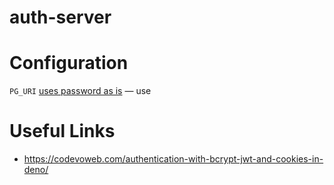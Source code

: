 # auth-server

# Configuration

`PG_URI`
[uses password as is](https://deno-postgres.com/#/?id=password-encoding) — use

# Useful Links

- https://codevoweb.com/authentication-with-bcrypt-jwt-and-cookies-in-deno/
